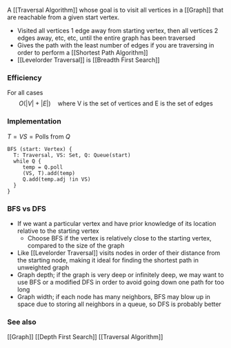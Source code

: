 A [[Traversal Algorithm]] whose goal is to visit all vertices in a [[Graph]] that are reachable from a given start vertex.
* Visited all vertices 1 edge away from starting vertex, then all vertices 2 edges away, etc, etc, until the entire graph has been traversed
* Gives the path with the least number of edges if you are traversing in order to perform a [[Shortest Path Algorithm]]
* [[Levelorder Traversal]] is [[Breadth First Search]]

### Efficiency
For all cases
$$
O(|V| + |E|)
\quad\text{where V is the set of vertices and E is the set of edges}
$$
### Implementation
$T = VS = \text{Polls from } Q$
```
BFS (start: Vertex) {
  T: Traversal, VS: Set, Q: Queue(start)
  while Q {
     temp = Q.poll
     (VS, T).add(temp)
     Q.add(temp.adj !in VS)
  } 
}
```

### BFS vs DFS
* If we want a particular vertex and have prior knowledge of its location relative to the starting vertex
	* Choose BFS if the vertex is relatively close to the starting vertex, compared to the size of the graph
* Like [[Levelorder Traversal]] visits nodes in order of their distance from the starting node, making it ideal for finding the shortest path in unweighted graph
* Graph depth; if the graph is very deep or infinitely deep, we may want to use BFS or a modified DFS in order to avoid going down one path for too long
* Graph width; if each node has many neighbors, BFS may blow up in space due to storing all neighbors in a queue, so DFS is probably better

### See also
[[Graph]]
[[Depth First Search]]
[[Traversal Algorithm]]